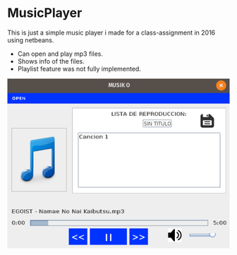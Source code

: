 # MusicPlayer
This is just a simple music player i made for a class-assignment in 2016 using netbeans.
- Can open and play mp3 files.
- Shows info of the files.
- Playlist feature was not fully implemented.

![alt text](musiko.png)
